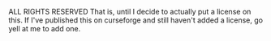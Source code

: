 ALL RIGHTS RESERVED
That is, until I decide to actually put a license on this.
If I've published this on curseforge and still haven't added a license, go yell at me to add one.